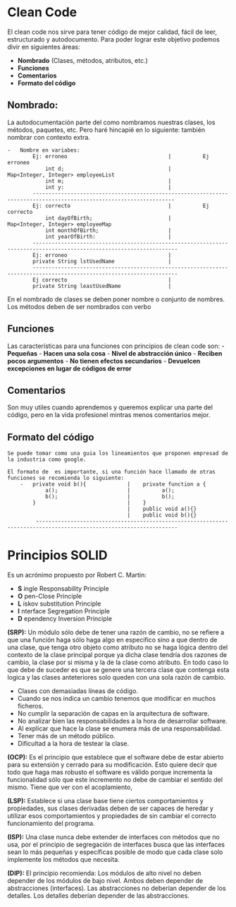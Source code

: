 # Clean Code
El clean code nos sirve para tener código de mejor calidad, fácil de leer, estructurado y autodocumento.
Para poder lograr este objetivo podemos divir en siguientes áreas:
- **Nombrado** (Clases, métodos, atributos, etc.)
- **Funciones**
- **Comentarios**
- **Formato del código**



## Nombrado:
La autodocumentación parte del como nombramos nuestras clases, los métodos, paquetes, etc. Pero haré hincapié en lo siguiente:
también nombrar con contexto extra.

    -   Nombre en variabes:                             
            Ej: erroneo                                |          Ej erroneo
                int d;                                 |          Map<Integer, Integer> employeeList 
                int m;                                 |                 
                int y:                                 |                     
            ------------------------------------------------------------------------------------------------------------------- 
            Ej: correcto                               |          Ej correcto               
                int dayOfBirth;                        |          Map<Integer, Integer> employeeMap                       
                int monthOfBirth;                      |                                                             
                int yearOfBirth:                       |                                                 
            --------------------------------------------------------------------------------------------------------------------
            Ej: erroneo                                | 
            private String lstUsedName                 |   
            --------------------------------------------------------------------------------------------------------------------   
            Ej correcto                                | 
            private String leastUsedName               | 

En el nombrado de clases se deben poner nombre o conjunto de nombres.
Los métodos deben de ser nombrados con verbo

## Funciones
Las características para una funciones con principios de clean code son:
    - **Pequeñas**
    - **Hacen una sola cosa**
    - **Nivel de abstracción único**
    - **Reciben pocos argumentos**
    - **No tienen efectos secundarios**
    - **Devuelcen excepciones en lugar de códigos de error**

## Comentarios
Son muy utiles cuando aprendemos y queremos explicar una parte del código, pero en la vida profesionel mintras menos comentarios mejor.

## Formato del código
    Se puede tomar como una guia los lineamientos que proponen empresad de la industria como google.

    El formato de  es importante, si una función hace llamado de otras funciones se recomienda lo siguiente:
        -   private void b(){             |    private function a {        
                a();                      |          a();
                b();                      |          b(); 
            }                             |    }             
                                          |    public void a(){}
                                          |    public void b(){}            
             ------------------------------------------------------------------------------------------------------------------- 


# Principios SOLID
Es un acrónimo propuesto por Robert C. Martin:
- **S** ingle Responsability Principle
- **O** pen-Close Principle
- **L** iskov substitution Principle
- **I** nterface Segregation Principle
- **D** ependency Inversion Principle


**(SRP):** Un módulo sólo debe de tener una razón de cambio, no se refiere a que una función haga sólo haga algo en especifico
         sino a que dentro de una clase, que tenga otro objeto como atributo no se haga lógica dentro del contexto de la clase principal
         porque ya dicha clase tendría dos razones de cambio, la clase por si misma y la de la clase como atributo. En todo caso lo que debe de 
         suceder es que se genere una tercera clase que contenga esta logica y las clases anteteriores solo queden con una sola razón de cambio.

-   Clases con demasiadas líneas de código.
-   Cuando se nos indica un cambio tenemos que modificar en muchos ficheros.
-   No cumplir la separación de capas en la arquitectura de software.
-   No analizar bien las responsabilidades a la hora de desarrollar software.
-   Al explicar que hace la clase se enumera más de una responsabilidad.
-   Tener más de un método público. 
-   Dificultad a la hora de testear la clase.


**(OCP):** Es el principio que establece que el software debe de estar abierto para su extensión y cerrado para su modificación.
         Esto quiere decir que todo que haga mas robusto el software es válido porque incrementa la funcionalidad sólo que este incremento no debe de cambiar el sentido del mismo.
         Tiene que ver con el acoplamiento, 


**(LSP):** Establece si una clase base tiene ciertos comportamientos y propiedades, sus clases derivadas deben de ser capaces de heredar y utilizar 
        esos comportamientos y propiedades de sin cambiar el correcto funcionamiento del programa.


**(ISP):** Una clase nunca debe extender de interfaces con métodos que no usa, por el principio de segregación de interfaces busca que las interfaces sean lo más pequeñas y
         específicas posible de modo que cada clase solo implemente los métodos que necesita.     

**(DIP):** El principio recomienda: Los módulos de alto nivel no deben depender de los módulos de bajo nivel. Ambos deben depender de abstracciones (interfaces).
         Las abstracciones no deberían depender de los detalles. Los detalles deberían depender de las abstracciones.     
         
